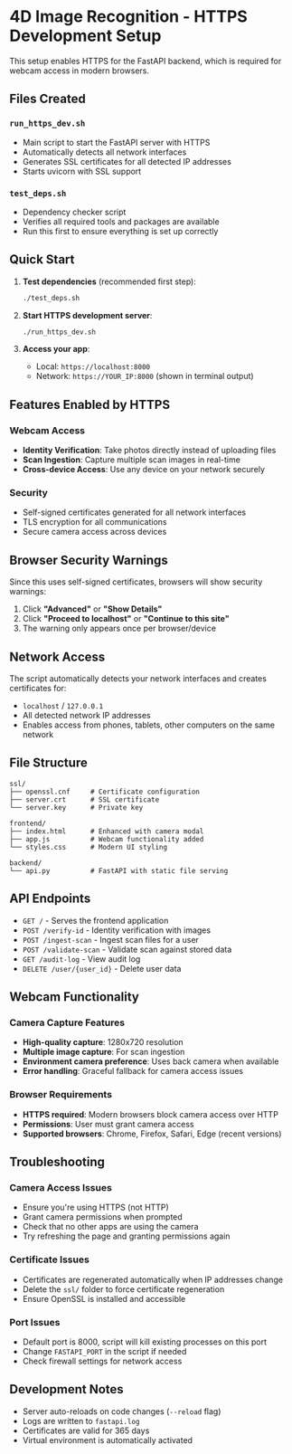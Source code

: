 # 4D Image Recognition - HTTPS Development Setup

This setup enables HTTPS for the FastAPI backend, which is required for webcam access in modern browsers.

## Files Created

### `run_https_dev.sh`
- Main script to start the FastAPI server with HTTPS
- Automatically detects all network interfaces
- Generates SSL certificates for all detected IP addresses
- Starts uvicorn with SSL support

### `test_deps.sh`
- Dependency checker script
- Verifies all required tools and packages are available
- Run this first to ensure everything is set up correctly

## Quick Start

1. **Test dependencies** (recommended first step):
   ```bash
   ./test_deps.sh
   ```

2. **Start HTTPS development server**:
   ```bash
   ./run_https_dev.sh
   ```

3. **Access your app**:
   - Local: `https://localhost:8000`
   - Network: `https://YOUR_IP:8000` (shown in terminal output)

## Features Enabled by HTTPS

### Webcam Access
- **Identity Verification**: Take photos directly instead of uploading files
- **Scan Ingestion**: Capture multiple scan images in real-time
- **Cross-device Access**: Use any device on your network securely

### Security
- Self-signed certificates generated for all network interfaces
- TLS encryption for all communications
- Secure camera access across devices

## Browser Security Warnings

Since this uses self-signed certificates, browsers will show security warnings:

1. Click **"Advanced"** or **"Show Details"**
2. Click **"Proceed to localhost"** or **"Continue to this site"**
3. The warning only appears once per browser/device

## Network Access

The script automatically detects your network interfaces and creates certificates for:
- `localhost` / `127.0.0.1`
- All detected network IP addresses
- Enables access from phones, tablets, other computers on the same network

## File Structure

```
ssl/
├── openssl.cnf     # Certificate configuration
├── server.crt      # SSL certificate
└── server.key      # Private key

frontend/
├── index.html      # Enhanced with camera modal
├── app.js          # Webcam functionality added
└── styles.css      # Modern UI styling

backend/
└── api.py          # FastAPI with static file serving
```

## API Endpoints

- `GET /` - Serves the frontend application
- `POST /verify-id` - Identity verification with images
- `POST /ingest-scan` - Ingest scan files for a user
- `POST /validate-scan` - Validate scan against stored data
- `GET /audit-log` - View audit log
- `DELETE /user/{user_id}` - Delete user data

## Webcam Functionality

### Camera Capture Features
- **High-quality capture**: 1280x720 resolution
- **Multiple image capture**: For scan ingestion
- **Environment camera preference**: Uses back camera when available
- **Error handling**: Graceful fallback for camera access issues

### Browser Requirements
- **HTTPS required**: Modern browsers block camera access over HTTP
- **Permissions**: User must grant camera access
- **Supported browsers**: Chrome, Firefox, Safari, Edge (recent versions)

## Troubleshooting

### Camera Access Issues
- Ensure you're using HTTPS (not HTTP)
- Grant camera permissions when prompted
- Check that no other apps are using the camera
- Try refreshing the page and granting permissions again

### Certificate Issues
- Certificates are regenerated automatically when IP addresses change
- Delete the `ssl/` folder to force certificate regeneration
- Ensure OpenSSL is installed and accessible

### Port Issues
- Default port is 8000, script will kill existing processes on this port
- Change `FASTAPI_PORT` in the script if needed
- Check firewall settings for network access

## Development Notes

- Server auto-reloads on code changes (`--reload` flag)
- Logs are written to `fastapi.log`
- Certificates are valid for 365 days
- Virtual environment is automatically activated
